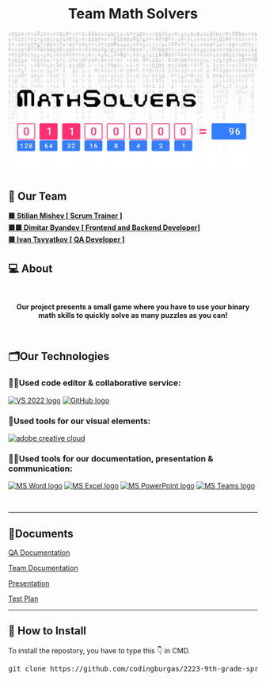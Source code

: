 <h1 align="center">Team Math Solvers</h1>

<p align="center">
    <img src ="docs/banner.png"/>
</p>

## 🧒 Our Team

<b>
<a href = “https://github.com/SMMishev21> 🟦 Stilian Mishev [ Scrum Trainer ] </a><br>
<a href=“https://github.com/DKByandov21”> 🟥🟩 Dimitar Byandov [ Frontend and Backend Developer] </a><br>
<a href=“https://github.com/INTsvyatkov211”> 🟨 Ivan Tsvyatkov [ QA Developer ] </a><br>
</b>

## 💻 About
<br>
<b><p align="center">Our project presents a small game where you have to use your binary math skills to quickly solve as many puzzles as you can!</p></b>
<br>

## 🗂️Our Technologies

### 👨‍💻Used code editor & collaborative service:
<p align="left">
    <a href="https://visualstudio.microsoft.com/vs/"><img src="https://sparkcdnwus2.azureedge.net/sparkimageassets/XP8CDJNZKFM06W-0c5249f8-b473-4f41-aea6-45b4bfb64a9a" alt="VS 2022 logo" width=48px /></a>
    <a href="https://github.com/"><img src="https://img.icons8.com/nolan/344/github.png" alt="GitHub logo" width=52px /></a>
</p>

### 🔨Used tools for our visual elements:

<p align="left">
    <a href="https://www.adobe.com/creativecloud.html"><img src="https://www.adobe.com/content/dam/shared/images/product-icons/svg/creative-cloud.svg" alt="adobe creative cloud" width=48px /></a>
</p>

### 🔨📄Used tools for our documentation, presentation & communication:

<p align="left">
    <a href="https://www.microsoft.com/en-ww/microsoft-365/word"><img src="https://img.icons8.com/color/344/ms-word.png" alt="MS Word logo" width=48px /></a>
    <a href="https://www.microsoft.com/en-ww/microsoft-365/excel"><img src="https://img.icons8.com/color/344/ms-excel.png" alt="MS Excel logo" width=48px /></a>
    <a href="https://www.microsoft.com/en-ww/microsoft-365/powerpoint"><img src="https://img.icons8.com/color/344/ms-powerpoint.png" alt="MS PowerPoint logo" width=48px /></a>
    <a href="https://www.microsoft.com/en/microsoft-teams/group-chat-software"><img src="https://img.icons8.com/color/344/microsoft-teams.png" alt = "MS Teams logo" width=46px /></a>
</p>


<br>
<hr>

## 📄Documents



<a href="/docs/QA_documentation.xlsx">QA Documentation </a>


<a href="/docs/MathSolvers_Documentation.docx">Team Documentation </a>


<a href="/docs/MathSolvers.pptx">Presentation </a>


<a href="/docs/MathSolvers_testplan.docx">Test Plan </a>

<hr>

## 📩 How to Install

<p>To install the repostory, you have to type this 👇 in CMD.
<pre>git clone https://github.com/codingburgas/2223-9th-grade-sprint-math-games-mathsolvers.git</pre>